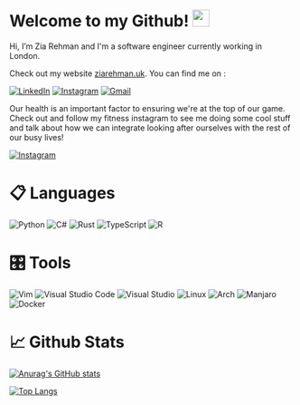 # Welcome to my Github! <img src="https://raw.githubusercontent.com/MartinHeinz/MartinHeinz/master/wave.gif" width="30px">
Hi, I’m Zia Rehman and I'm a software engineer currently working in London.

Check out my website <a href="https://ziarehman.uk">ziarehman.uk<a/>. You can find me on :
  
  <a href="https://www.linkedin.com/in/zia-rehman-599495166/">![LinkedIn](https://img.shields.io/badge/linkedin-%230077B5.svg?style=for-the-badge&logo=linkedin&logoColor=white)</a>
  <a href="https://www.instagram.com/weareziarehman/">![Instagram](https://img.shields.io/badge/@WeAreZiaRehman-%23E4405F.svg?style=for-the-badge&logo=Instagram&logoColor=white)</a>
    <a href="mailto:iamziarehman@gmail.com">![Gmail](https://img.shields.io/badge/Email-D14836?style=for-the-badge&logo=gmail&logoColor=white)</a>

Our health is an important factor to ensuring we're at the top of our game. Check out and follow my fitness instagram to see me doing some cool stuff and talk about how we can integrate looking after ourselves with the rest of our busy lives!
  
  <a href="https://www.instagram.com/ziarehman_fitness/">![Instagram](https://img.shields.io/badge/@ZiaRehman_Fitness-%23E4405F.svg?style=for-the-badge&logo=Instagram&logoColor=white)</a></a>
  
# 📋 Languages
  ![Python](https://img.shields.io/badge/python-3670A0?style=for-the-badge&logo=python&logoColor=ffdd54)
  ![C#](https://img.shields.io/badge/c%23-%23239120.svg?style=for-the-badge&logo=c-sharp&logoColor=white)
  ![Rust](https://img.shields.io/badge/Rust-%23000000.svg?style=for-the-badge&logo=rust&logoColor=white)
  ![TypeScript](https://img.shields.io/badge/typescript-%23007ACC.svg?style=for-the-badge&logo=typescript&logoColor=white)
  ![R](https://img.shields.io/badge/r-%23276DC3.svg?style=for-the-badge&logo=r&logoColor=white)
  
# 🎛️ Tools
  ![Vim](https://img.shields.io/badge/VIM-%2311AB00.svg?style=for-the-badge&logo=vim&logoColor=white)
  ![Visual Studio Code](https://img.shields.io/badge/Visual%20Studio%20Code-0078d7.svg?style=for-the-badge&logo=visual-studio-code&logoColor=white)
  ![Visual Studio](https://img.shields.io/badge/Visual%20Studio-5C2D91.svg?style=for-the-badge&logo=visual-studio&logoColor=white)
  ![Linux](https://img.shields.io/badge/Linux-FCC624?style=for-the-badge&logo=linux&logoColor=black)
  ![Arch](https://img.shields.io/badge/Arch%20Linux-1793D1?logo=arch-linux&logoColor=fff&style=for-the-badge)
  ![Manjaro](https://img.shields.io/badge/Manjaro-35BF5C?style=for-the-badge&logo=Manjaro&logoColor=white)
  ![Docker](https://img.shields.io/badge/docker-%230db7ed.svg?style=for-the-badge&logo=docker&logoColor=white)


# &#128200; Github Stats
[![Anurag's GitHub stats](https://github-readme-stats.vercel.app/api?username=iamzr)](https://github.com/anuraghazra/github-readme-stats)

[![Top Langs](https://github-readme-stats.vercel.app/api/top-langs/?username=iamzr&hide=ruby)](https://github.com/anuraghazra/github-readme-stats)

<!---
iamzr/iamzr is a ✨ special ✨ repository because its `README.md` (this file) appears on your GitHub profile.
You can click the Preview link to take a look at your changes.
--->

